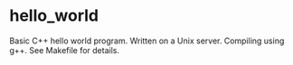 # hello_world

Basic C++ hello world program. Written on a Unix server. Compiling using g++. See Makefile for details.
